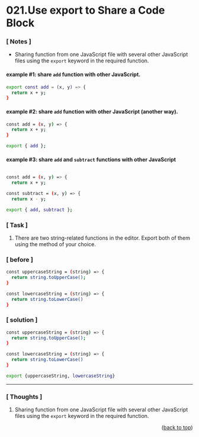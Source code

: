 <a name="topage"></a>

# 021.Use export to Share a Code Block

### [ Notes ]
  * Sharing function from one JavaScript file with several other JavaScript files using the `export` keyword in the required function.

#### example #1: share `add` function with other JavaScript.

```sh
export const add = (x, y) => {
  return x + y;
}
```

#### example #2: share `add` function with other JavaScript (another way).
```sh
const add = (x, y) => {
  return x + y;
}

export { add };
```

#### example #3: share `add` and `subtract` functions with other JavaScript 

```sh

const add = (x, y) => {
  return x + y;

const subtract = (x, y) => {
  return x - y;

export { add, subtract };
```

### [ Task ]
  1. There are two string-related functions in the editor. Export both of them using the method of your choice.

### [ before ]

```sh
const uppercaseString = (string) => {
  return string.toUpperCase();
}

const lowercaseString = (string) => {
  return string.toLowerCase()
}
```

### [ solution ]

```sh
const uppercaseString = (string) => {
  return string.toUpperCase();
}

const lowercaseString = (string) => {
  return string.toLowerCase()
}

export {uppercaseString, lowercaseString}
```


-----

### [ Thoughts ]

  1. Sharing function from one JavaScript file with several other JavaScript files using the `export` keyword in the required function.
  

<p align="right">(<a href="#topage">back to top</a>)</p>
<br/>
<br/>
